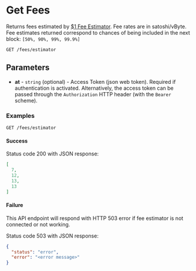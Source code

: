 # Get Fees

Returns fees estimated by [$1 Fee Estimator](https://code.samourai.io/dojo/one-dollar-fee-estimator-js). Fee rates are in satoshi/vByte.
Fee estimates returned correspond to chances of being included in the next block: `[50%, 90%, 99%, 99.9%]`

```http request
GET /fees/estimator
```

## Parameters
* **at** - `string` (optional) - Access Token (json web token). Required if authentication is activated. Alternatively, the access token can be passed through the `Authorization` HTTP header (with the `Bearer` scheme).


### Examples

```http request
GET /fees/estimator
```

#### Success
Status code 200 with JSON response:
```json
[
  7,
  12,
  13,
  13
]
```

#### Failure

This API endpoint will respond with HTTP 503 error if fee estimator is not connected or not working.

Status code 503 with JSON response:
```json
{
  "status": "error",
  "error": "<error message>"
}
```
